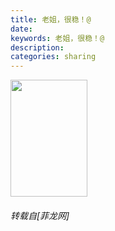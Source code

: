 ```yaml
---
title: 老姐，很稳！@
date: 
keywords: 老姐，很稳！@
description: 
categories: sharing
---
```

<td class="t_f" id="postmessage_2365318">

<img alt="" border="0" class="zoom" data-cf-modified-7fc72fd6534b3178414fa9fc-="" file="https://i.ibb.co/8z3C0RV/image.png" height="187" id="aimg_mMC1j" onclick="" onmouseover="" src="https://i.ibb.co/8z3C0RV/image.png" width="123"/></td>
###### 转载自[菲龙网]